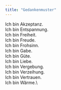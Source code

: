 ```yaml
---
title: "Gedankenmuster"
---
```


Ich bin Akzeptanz.\
Ich bin Entspannung.\
Ich bin Freiheit.\
Ich bin Freude.\
Ich bin Frohsinn.\
Ich bin Gabe.\
Ich bin Güte.\
Ich bin Liebe.\
Ich bin Vergebung.\
Ich bin Verzeihung.\
Ich bin Vertrauen.\
Ich bin Wärme.\